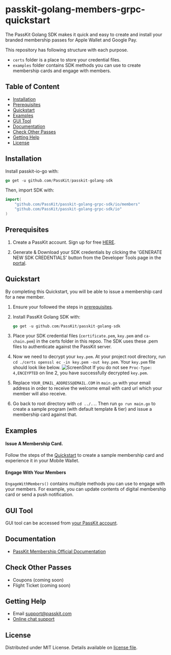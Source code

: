 # passkit-golang-members-grpc-quickstart

The PassKit Golang SDK makes it quick and easy to create and install your branded membership passes for Apple Wallet and Google Pay.

This repository has following structure with each purpose.
- `certs` folder is a place to store your credential files.
- `examples` folder contains SDK methods you can use to create membership cards and engage with members.

## Table of Content
* [Installation](#installation)
* [Prerequisites](#prerequisites)
* [Quickstart](#quickstart)
* [Examples](#examples)
* [GUI Tool](#gui-tool)
* [Documentation](#documentation)
* [Check Other Passes](#check-other-passes)
* [Getting Help](#getting-help)
* [License](#license)

## Installation
Install passkit-io-go with:
```go
go get -u github.com/PassKit/passkit-golang-sdk
```
Then, import SDK with:
```go
import(
    "github.com/PassKit/passkit-golang-grpc-sdk/io/members"
    "github.com/PassKit/passkit-golang-grpc-sdk/io"
)
```
## Prerequisites
1. Create a PassKit account. Sign up for free [HERE](https://app.passkit.com/).

2. Generate & Download your SDK credentials by clicking the 'GENERATE NEW SDK CREDENTIALS' button from the Developer Tools page in the [portal](https://app.passkit.com/app/account/developer-tools).
   
## Quickstart
By completing this Quickstart, you will be able to issue a membership card for a new member.

1. Ensure your followed the steps in [prerequisites](#prerequisites).

2. Install PassKit Golang SDK with:
   ```go
   go get -u github.com/PassKit/passkit-golang-sdk
   ```

3. Place your SDK credential files (`certificate.pem`, `key.pem` and `ca-chain.pem`) in the certs folder in this repoo. The SDK uses these .pem files to authenticate against the PassKit server.

4. Now we need to decrypt your `key.pem`. At your project root directory, run `cd ./certs openssl ec -in key.pem -out key.pem`. Your `key.pem` file should look like below.
   ![ScreenShot](https://raw.githubusercontent.com/PassKit/passkit-golang-members-quickstart/master/images/decrypted_key_pem.png)
   If you do not see `Proc-Type: 4,ENCEYPTED` on line 2, you have successfully decrypted `key.pem`. 

5. Replace `YOUR_EMAIL_ADDRESS@EMAIL.COM` in `main.go` with your email address in order to receive the welcome email with card url which your member will also receive.

6. Go back to root directory with `cd ../..`. Then run `go run main.go` to create a sample program (with default template & tier) and issue a membership card against that.

## Examples
#### Issue A Membership Card.
Follow the steps of the [Quickstart](#quickstart) to create a sample membership card and experience it in your Mobile Wallet.

#### Engage With Your Members
`EngageWithMembers()` contains multiple methods you can use to engage with your members. 
For example, you can update contents of digital membership card or send a push notification.

## GUI Tool
GUI tool can be accessed from [your PassKit account](https://app.passkit.com/login).

## Documentation
* [PassKit Membership Official Documentation](https://docs.passkit.io/protocols/member)

## Check Other Passes
* Coupons (coming soon)
* Flight Ticket (coming soon)

## Getting Help
* Email [support@passkit.com](email:support@passkit.com)
* [Online chat support](https://passkit.com/)

## License
Distributed under MIT License. Details available on [license file](#).
